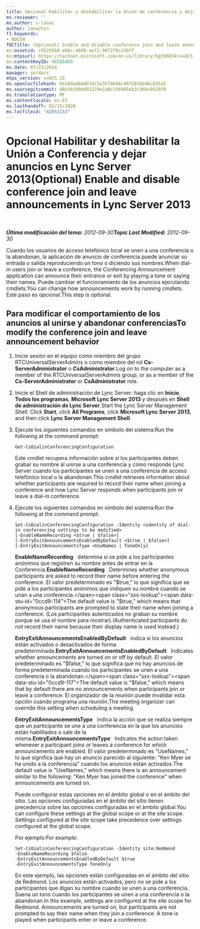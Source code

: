 ```yaml
---
title: Opcional Habilitar y deshabilitar la Unión de conferencia y dejar anuncios
ms.reviewer: ''
ms.author: v-lanac
author: lanachin
f1.keywords:
- NOCSH
TOCTitle: (Optional) Enable and disable conference join and leave announcements
ms:assetid: c9529568-e66c-48d8-aef2-9072f9c336ff
ms:mtpsurl: https://technet.microsoft.com/en-us/library/Gg398834(v=OCS.15)
ms:contentKeyID: 48185403
ms.date: 07/23/2014
manager: serdars
mtps_version: v=OCS.15
ms.openlocfilehash: 6b18dadbb4b7dc5a35f8688c46f2836b46cb55a5
ms.sourcegitcommit: 88a16c09dd91229e1a8c156445eb3c360c942978
ms.translationtype: MT
ms.contentlocale: es-ES
ms.lasthandoff: 02/15/2020
ms.locfileid: "42051152"
---
```

<div data-xmlns="http://www.w3.org/1999/xhtml">

<div class="topic" data-xmlns="http://www.w3.org/1999/xhtml" data-msxsl="urn:schemas-microsoft-com:xslt" data-cs="http://msdn.microsoft.com/">

<div data-asp="http://msdn2.microsoft.com/asp">

# <a name="optional-enable-and-disable-conference-join-and-leave-announcements-in-lync-server-2013"></a><span data-ttu-id="0ccd9-102">Opcional Habilitar y deshabilitar la Unión a Conferencia y dejar anuncios en Lync Server 2013</span><span class="sxs-lookup"><span data-stu-id="0ccd9-102">(Optional) Enable and disable conference join and leave announcements in Lync Server 2013</span></span>

</div>

<div id="mainSection">

<div id="mainBody">

<span> </span>

<span data-ttu-id="0ccd9-103">_**Última modificación del tema:** 2012-09-30_</span><span class="sxs-lookup"><span data-stu-id="0ccd9-103">_**Topic Last Modified:** 2012-09-30_</span></span>

<span data-ttu-id="0ccd9-104">Cuando los usuarios de acceso telefónico local se unen a una conferencia o la abandonan, la aplicación de anuncio de conferencia puede anunciar su entrada o salida reproduciendo un tono o diciendo sus nombres.</span><span class="sxs-lookup"><span data-stu-id="0ccd9-104">When dial-in users join or leave a conference, the Conferencing Announcement application can announce their entrance or exit by playing a tone or saying their names.</span></span> <span data-ttu-id="0ccd9-105">Puede cambiar el funcionamiento de los anuncios ejecutando cmdlets.</span><span class="sxs-lookup"><span data-stu-id="0ccd9-105">You can change how announcements work by running cmdlets.</span></span> <span data-ttu-id="0ccd9-106">Este paso es opcional.</span><span class="sxs-lookup"><span data-stu-id="0ccd9-106">This step is optional.</span></span>

<div>

## <a name="to-modify-the-conference-join-and-leave-announcement-behavior"></a><span data-ttu-id="0ccd9-107">Para modificar el comportamiento de los anuncios al unirse y abandonar conferencias</span><span class="sxs-lookup"><span data-stu-id="0ccd9-107">To modify the conference join and leave announcement behavior</span></span>

1.  <span data-ttu-id="0ccd9-108">Inicie sesión en el equipo como miembro del grupo RTCUniversalServerAdmins o como miembro del rol **Cs-ServerAdministrator** o **CsAdministrator**.</span><span class="sxs-lookup"><span data-stu-id="0ccd9-108">Log on to the computer as a member of the RTCUniversalServerAdmins group, or as a member of the **Cs-ServerAdministrator** or **CsAdministrator** role.</span></span>

2.  <span data-ttu-id="0ccd9-109">Inicie el Shell de administración de Lync Server: haga clic en **Inicio**, **Todos los programas**, **Microsoft Lync Server 2013** y después en **Shell de administración de Lync Server**.</span><span class="sxs-lookup"><span data-stu-id="0ccd9-109">Start the Lync Server Management Shell: Click **Start**, click **All Programs**, click **Microsoft Lync Server 2013**, and then click **Lync Server Management Shell**.</span></span>

3.  <span data-ttu-id="0ccd9-110">Ejecute los siguientes comandos en símbolo del sistema:</span><span class="sxs-lookup"><span data-stu-id="0ccd9-110">Run the following at the command prompt:</span></span>
    
        Get-CsDialinConferencingConfiguration
    
    <span data-ttu-id="0ccd9-111">Este cmdlet recupera información sobre si los participantes deben grabar su nombre al unirse a una conferencia y cómo responde Lync Server cuando los participantes se unen a una conferencia de acceso telefónico local o la abandonan.</span><span class="sxs-lookup"><span data-stu-id="0ccd9-111">This cmdlet retrieves information about whether participants are required to record their name when joining a conference and how Lync Server responds when participants join or leave a dial-in conference.</span></span>

4.  <span data-ttu-id="0ccd9-112">Ejecute los siguientes comandos en símbolo del sistema:</span><span class="sxs-lookup"><span data-stu-id="0ccd9-112">Run the following at the command prompt:</span></span>
    
        Set-CsDialinConferencingConfiguration -Identity <identity of dial-in conferencing settings to be modified>
        [-EnableNameRecording <$true | $false>]
        [-EntryExitAnnouncementsEnabledByDefault <$true | $false>]
        [-EntryExitAnnouncementsType <UseNames | ToneOnly]
    
    <span data-ttu-id="0ccd9-113">**EnableNameRecording**   determina si se pide a los participantes anónimos que registren su nombre antes de entrar en la Conferencia.</span><span class="sxs-lookup"><span data-stu-id="0ccd9-113">**EnableNameRecording**   Determines whether anonymous participants are asked to record their name before entering the conference.</span></span> <span data-ttu-id="0ccd9-114">El valor predeterminado es "$true," lo que significa que se pide a los participantes anónimos que indiquen su nombre cuando se unan a una conferencia.</span><span class="sxs-lookup"><span data-stu-id="0ccd9-114">The default value is "$true," which means that anonymous participants are prompted to state their name when joining a conference.</span></span> <span data-ttu-id="0ccd9-115">(Los participantes autenticados no graban su nombre porque se usa el nombre para mostrar).</span><span class="sxs-lookup"><span data-stu-id="0ccd9-115">(Authenticated participants do not record their name because their display name is used instead.)</span></span>
    
    <span data-ttu-id="0ccd9-116">**EntryExitAnnouncementsEnabledByDefault**   indica si los anuncios están activados o desactivados de forma predeterminada.</span><span class="sxs-lookup"><span data-stu-id="0ccd9-116">**EntryExitAnnouncementsEnabledByDefault**   Indicates whether announcements are turned on or off by default.</span></span> <span data-ttu-id="0ccd9-117">El valor predeterminado es "$false," lo que significa que no hay anuncios de forma predeterminada cuando los participantes se unen a una conferencia o la abandonan.</span><span class="sxs-lookup"><span data-stu-id="0ccd9-117">The default value is "$false," which means that by default there are no announcements when participants join or leave a conference.</span></span> <span data-ttu-id="0ccd9-118">El organizador de la reunión puede invalidar esta opción cuando programa una reunión.</span><span class="sxs-lookup"><span data-stu-id="0ccd9-118">The meeting organizer can override this setting when scheduling a meeting.</span></span>
    
    <span data-ttu-id="0ccd9-119">**EntryExitAnnouncementsType**   indica la acción que se realiza siempre que un participante se une a una conferencia en la que los anuncios están habilitados o sale de la misma.</span><span class="sxs-lookup"><span data-stu-id="0ccd9-119">**EntryExitAnnouncementsType**   Indicates the action taken whenever a participant joins or leaves a conference for which announcements are enabled.</span></span> <span data-ttu-id="0ccd9-120">El valor predeterminado es "UseNames," lo que significa que hay un anuncio parecido al siguiente: "Ken Myer se ha unido a la conferencia" cuando los anuncios están activados.</span><span class="sxs-lookup"><span data-stu-id="0ccd9-120">The default value is "UseNames," which means there is an announcement similar to the following: "Ken Myer has joined the conference" when announcements are turned on.</span></span>
    
    <span data-ttu-id="0ccd9-p105">Puede configurar estas opciones en el ámbito global o en el ámbito del sitio. Las opciones configuradas en el ámbito del sitio tienen precedencia sobre las opciones configuradas en el ámbito global.</span><span class="sxs-lookup"><span data-stu-id="0ccd9-p105">You can configure these settings at the global scope or at the site scope. Settings configured at the site scope take precedence over settings configured at the global scope.</span></span>
    
    <span data-ttu-id="0ccd9-123">Por ejemplo:</span><span class="sxs-lookup"><span data-stu-id="0ccd9-123">For example:</span></span>
    
        Set-CsDialinConferencingConfiguration -Identity site:Redmond
        -EnableNameRecording $false
        -EntryExitAnnouncementsEnabledByDefault $true
        -EntryExitAnnouncementsType ToneOnly
    
    <span data-ttu-id="0ccd9-p106">En este ejemplo, las opciones están configuradas en el ámbito del sitio de Redmond. Los anuncios están activados, pero no se pide a los participantes que digan su nombre cuando se unen a una conferencia. Suena un tono cuando los participantes se unen a una conferencia o la abandonan.</span><span class="sxs-lookup"><span data-stu-id="0ccd9-p106">In this example, settings are configured at the site scope for Redmond. Announcements are turned on, but participants are not prompted to say their name when they join a conference. A tone is played when participants enter or leave a conference.</span></span>

</div>

</div>

<span> </span>

</div>

</div>

</div>

